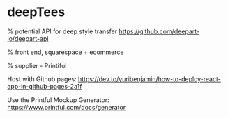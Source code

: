 # deepTees

% potential API for deep style transfer
https://github.com/deepart-io/deepart-api

% front end, squarespace + ecommerce

% supplier - Printiful


Host with Github pages:
https://dev.to/yuribenjamin/how-to-deploy-react-app-in-github-pages-2a1f

Use the Printful Mockup Generator:
https://www.printful.com/docs/generator
